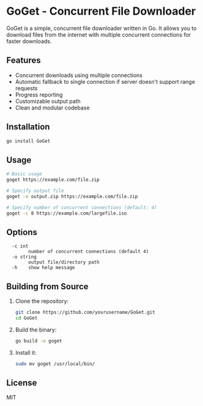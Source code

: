 # GoGet - Concurrent File Downloader

GoGet is a simple, concurrent file downloader written in Go. It allows you to download files from the internet with multiple concurrent connections for faster downloads.

## Features

- Concurrent downloads using multiple connections
- Automatic fallback to single connection if server doesn't support range requests
- Progress reporting
- Customizable output path
- Clean and modular codebase

## Installation

```bash
go install GoGet
```

## Usage

```bash
# Basic usage
goget https://example.com/file.zip

# Specify output file
goget -o output.zip https://example.com/file.zip

# Specify number of concurrent connections (default: 4)
goget -c 8 https://example.com/largefile.iso
```

## Options

```
  -c int
        number of concurrent connections (default 4)
  -o string
        output file/directory path
  -h    show help message
```

## Building from Source

1. Clone the repository:
   ```bash
   git clone https://github.com/yourusername/GoGet.git
   cd GoGet
   ```

2. Build the binary:
   ```bash
   go build -o goget
   ```

3. Install it:
   ```bash
   sudo mv goget /usr/local/bin/
   ```

## License

MIT
